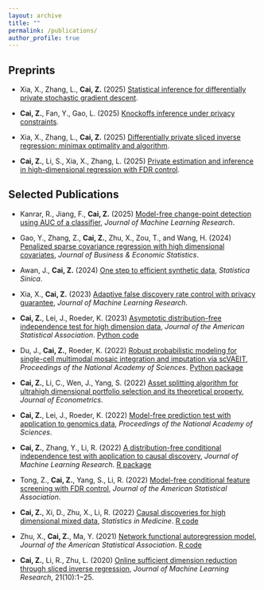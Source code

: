 ```yaml
---
layout: archive
title: ""
permalink: /publications/
author_profile: true
---
```


## Preprints

- Xia, X., Zhang, L., **Cai, Z.** (2025) [Statistical inference for differentially private stochastic gradient descent](). 

- **Cai, Z.**, Fan, Y., Gao, L. (2025) [Knockoffs inference under privacy constraints](https://arxiv.org/abs/2506.09690). 

- Xia, X., Zhang, L., **Cai, Z.** (2025) [Differentially private sliced inverse regression: minimax optimality and algorithm](https://arxiv.org/abs/2401.08150). 

- **Cai, Z.**, Li, S., Xia, X., Zhang, L. (2025) [Private estimation and inference in high-dimensional regression with FDR control](https://arxiv.org/abs/2310.16260). 


## Selected Publications

- Kanrar, R., Jiang, F., **Cai, Z.** (2025) [Model-free change-point detection using AUC of a classifier](https://arxiv.org/pdf/2404.06995), *Journal of Machine Learning Research*.

- Gao, Y., Zhang, Z., **Cai, Z.**, Zhu, X., Zou, T., and Wang, H. (2024) [Penalized sparse covariance regression with high dimensional covariates](https://www.tandfonline.com/doi/full/10.1080/07350015.2024.2415109), *Journal of Business & Economic Statistics*.

- Awan, J., **Cai, Z.** (2024) [One step to efficient synthetic data](https://www3.stat.sinica.edu.tw/ss_newpaper/SS-2022-0274_na.pdf), *Statistica Sinica*.

- Xia, X., **Cai, Z.** (2023) [Adaptive false discovery rate control with privacy guarantee](https://jmlr.org/papers/v24/23-0039.html), *Journal of Machine Learning Research*.

- **Cai, Z.**, Lei, J., Roeder, K. (2023) [Asymptotic distribution-free independence test for high dimension data](https://www.tandfonline.com/doi/full/10.1080/01621459.2023.2218030), *Journal of the American Statistical Association*. [Python code](https://github.com/zhanruicai/CPC_code)

- Du, J., **Cai, Z.**, Roeder, K. (2022) [Robust probabilistic modeling for single-cell multimodal mosaic integration and imputation via scVAEIT](https://www.pnas.org/doi/10.1073/pnas.2214414119), *Proceedings of the National Academy of Sciences*. [Python package](https://github.com/jaydu1/scVAEIT)

- **Cai, Z.**, Li, C., Wen, J., Yang, S. (2022) [Asset splitting algorithm for ultrahigh dimensional portfolio selection and its theoretical property](https://www.sciencedirect.com/science/article/pii/S0304407622000902), *Journal of Econometrics*.

- **Cai, Z.**, Lei, J., Roeder, K. (2022) [Model-free prediction test with application to genomics data](https://www.pnas.org/doi/10.1073/pnas.2205518119), *Proceedings of the National Academy of Sciences*.

- **Cai, Z.**, Zhang, Y., Li, R. (2022) [A distribution-free conditional independence test with application to causal discovery](https://jmlr.org/papers/v23/20-682.html), *Journal of Machine Learning Research*. [R package](https://github.com/zhanruicai/CItest)

- Tong, Z., **Cai, Z.**, Yang, S., Li, R. (2022) [Model-free conditional feature screening with FDR control](https://www.tandfonline.com/doi/full/10.1080/01621459.2022.2063130), *Journal of the American Statistical Association*.

- **Cai, Z.**, Xi, D., Zhu, X., Li, R. (2022) [Causal discoveries for high dimensional mixed data](https://onlinelibrary.wiley.com/doi/full/10.1002/sim.9544), *Statistics in Medicine*. [R code](https://github.com/xidongdxi/latentPC)

- Zhu, X., **Cai, Z.**, Ma, Y. (2021) [Network functional autoregression model](https://www.tandfonline.com/doi/full/10.1080/01621459.2021.1901718), *Journal of the American Statistical Association*. [R code](https://github.com/zhanruicai/FSAR)

- **Cai, Z.**, Li, R., Zhu, L. (2020) [Online sufficient dimension reduction through sliced inverse regression](http://jmlr.org/papers/v21/18-567.html), *Journal of Machine Learning Research*, 21(10):1−25.

